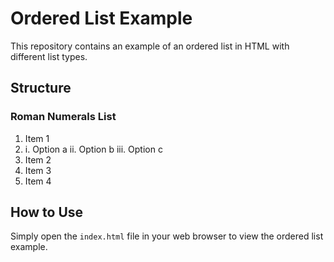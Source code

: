 # Ordered List Example

This repository contains an example of an ordered list in HTML with different list types.

## Structure

### Roman Numerals List
1. Item 1
2. 
   i. Option a
   ii. Option b
   iii. Option c
3. Item 2
4. Item 3
5. Item 4

## How to Use

Simply open the `index.html` file in your web browser to view the ordered list example.

